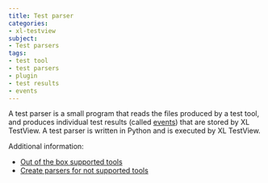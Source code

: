 ```yaml
---
title: Test parser
categories:
- xl-testview
subject:
- Test parsers
tags:
- test tool
- test parsers
- plugin
- test results
- events
---
```


A test parser is a small program that reads the files produced by a test tool, and produces individual test results (called [events](xl-testview/concept/events)) that are stored by XL TestView. A test parser is written in Python and is executed by XL TestView.

Additional information:

* [Out of the box supported tools](xl-testview/concept/supported-test-tools-and-test-result-formats)
* [Create parsers for not supported tools](xl-testview/how-to/create-a-custom-test-results-parser)
